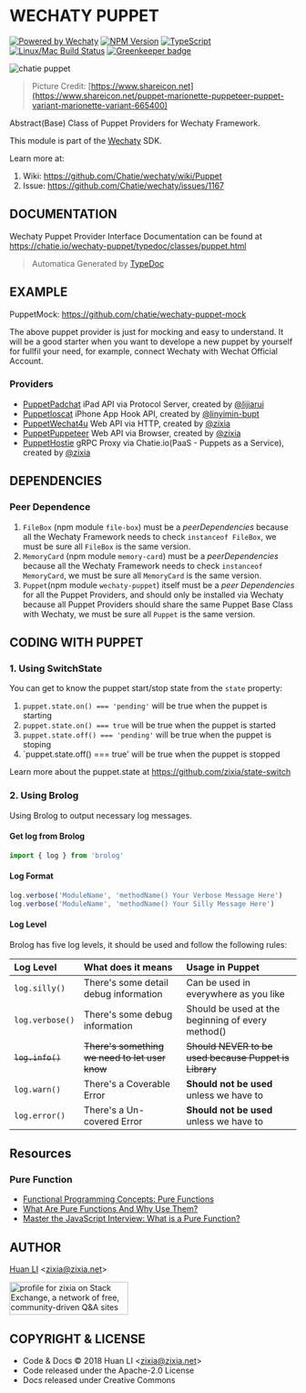 # WECHATY PUPPET

[![Powered by Wechaty](https://img.shields.io/badge/Powered%20By-Wechaty-blue.svg)](https://github.com/chatie/wechaty)
[![NPM Version](https://badge.fury.io/js/wechaty-puppet.svg)](https://badge.fury.io/js/wechaty-puppet)
[![TypeScript](https://img.shields.io/badge/%3C%2F%3E-TypeScript-blue.svg)](https://www.typescriptlang.org/)
[![Linux/Mac Build Status](https://travis-ci.com/Chatie/wechaty-puppet.svg?branch=master)](https://travis-ci.com/Chatie/wechaty-puppet)
[![Greenkeeper badge](https://badges.greenkeeper.io/Chatie/wechaty-puppet.svg)](https://greenkeeper.io/)

![chatie puppet](https://chatie.io/wechaty-puppet/images/puppet-logo.jpg)

> Picture Credit: [https://www.shareicon.net](https://www.shareicon.net/puppet-marionette-puppeteer-puppet-variant-marionette-variant-665400)

Abstract(Base) Class of Puppet Providers for Wechaty Framework.

This module is part of the [Wechaty](https://github.com/chatie/wechaty) SDK.

Learn more at:

1. Wiki: <https://github.com/Chatie/wechaty/wiki/Puppet>
1. Issue: <https://github.com/Chatie/wechaty/issues/1167>

## DOCUMENTATION

Wechaty Puppet Provider Interface Documentation can be found at <https://chatie.io/wechaty-puppet/typedoc/classes/puppet.html>

> Automatica Generated by [TypeDoc](http://typedoc.org/)

## EXAMPLE

PuppetMock: <https://github.com/chatie/wechaty-puppet-mock>

The above puppet provider is just for mocking and easy to understand. It will be a good starter when you want to develope a new puppet by yourself for fullfil your need, for example, connect Wechaty with Wechat Official Account.

### Providers

* [PuppetPadchat](https://github.com/lijiarui/wechaty-puppet-padchat) iPad API via Protocol Server, created by [@lijiarui](https://github.com/lijiarui)
* [PuppetIoscat](https://github.com/linyimin-bupt/wechaty-puppet-ioscat) iPhone App Hook API, created by [@linyimin-bupt](https://github.com/linyimin-bupt)
* [PuppetWechat4u](https://github.com/chatie/wechaty-puppet-wechat4u) Web API via HTTP, created by [@zixia](https://github.com/zixia)
* [PuppetPuppeteer](https://github.com/chatie/wechaty-puppet-puppeteer) Web API via Browser, created by [@zixia](https://github.com/zixia)
* [PuppetHostie](https://github.com/chatie/wechaty-puppet-hostie) gRPC Proxy via Chatie.io(PaaS - Puppets as a Service), created by [@zixia](https://github.com/zixia)

## DEPENDENCIES

### Peer Dependence

1. `FileBox` (npm module `file-box`) must be a _peerDependencies_ because all the Wechaty Framework needs to check `instanceof FileBox`, we must be sure all `FileBox` is the same version.
2. `MemoryCard` (npm module `memory-card`) must be a _peerDependencies_ because all the Wechaty Framework needs to check `instanceof MemoryCard`, we must be sure all `MemoryCard` is the same version.
3. `Puppet`(npm module `wechaty-puppet`) itself must be a _peer Dependencies_ for all the Puppet Providers, and should only be installed via Wechaty because all Puppet Providers should share the same Puppet Base Class with Wechaty, we must be sure all `Puppet` is the same version.

## CODING WITH PUPPET

### 1. Using SwitchState

You can get to know the puppet start/stop state from the `state` property:

1. `puppet.state.on() === 'pending'` will be true when the puppet is starting
2. `puppet.state.on() === true` will be true when the puppet is started
3. `puppet.state.off() === 'pending'` will be true when the puppet is stoping
4. `puppet.state.off() === true' will be true when the puppet is stopped

Learn more about the puppet.state at <https://github.com/zixia/state-switch>

### 2. Using Brolog

Using Brolog to output necessary log messages.

#### Get log from Brolog

```ts
import { log } from 'brolog'
```

#### Log Format

```ts
log.verbose('ModuleName', 'methodName() Your Verbose Message Here')
log.verbose('ModuleName', 'methodName() Your Silly Message Here')
```

#### Log Level

Brolog has five log levels, it should be used and follow the following rules:

| Log Level | What does it means | Usage in Puppet |
| :---      | :---               | :---            |
| `log.silly()` | There's some detail debug information | Can be used in everywhere as you like |
| `log.verbose()` | There's some debug information | Should be used at the beginning of every method() |
| ~~`log.info()`~~ | ~~There's something we need to let user know~~ | ~~Should NEVER to be used because Puppet is Library~~ |
| `log.warn()` | There's a Coverable Error | **Should not be used** unless we have to |
| `log.error()` | There's a Un-covered Error | **Should not be used** unless we have to |

## Resources

### Pure Function

* [Functional Programming Concepts: Pure Functions](https://hackernoon.com/functional-programming-concepts-pure-functions-cafa2983f757)
* [What Are Pure Functions And Why Use Them?](https://medium.com/@jamesjefferyuk/javascript-what-are-pure-functions-4d4d5392d49c)
* [Master the JavaScript Interview: What is a Pure Function?](https://medium.com/javascript-scene/master-the-javascript-interview-what-is-a-pure-function-d1c076bec976)

## AUTHOR

[Huan LI](http://linkedin.com/in/zixia) \<zixia@zixia.net\>

<a href="https://stackexchange.com/users/265499">
  <img src="https://stackexchange.com/users/flair/265499.png" width="208" height="58" alt="profile for zixia on Stack Exchange, a network of free, community-driven Q&amp;A sites" title="profile for zixia on Stack Exchange, a network of free, community-driven Q&amp;A sites">
</a>

## COPYRIGHT & LICENSE

* Code & Docs © 2018 Huan LI \<zixia@zixia.net\>
* Code released under the Apache-2.0 License
* Docs released under Creative Commons

